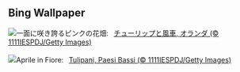 ## Bing Wallpaper
![](https://www.bing.com/th?id=OHR.TulipsWindmill_JA-JP4212176711_UHD.jpg&w=1000)一面に咲き誇るピンクの花畑:&nbsp;&ensp;[チューリップと風車, オランダ (© 1111IESPDJ/Getty Images)](https://www.bing.com/th?id=OHR.TulipsWindmill_JA-JP4212176711_UHD.jpg)
<br><br/>
![](https://www.bing.com/th?id=OHR.TulipsWindmill_IT-IT0852704157_UHD.jpg&w=1000)Aprile in Fiore:&nbsp;&ensp;[Tulipani, Paesi Bassi (© 1111IESPDJ/Getty Images)](https://www.bing.com/th?id=OHR.TulipsWindmill_IT-IT0852704157_UHD.jpg)
<br><br/>
